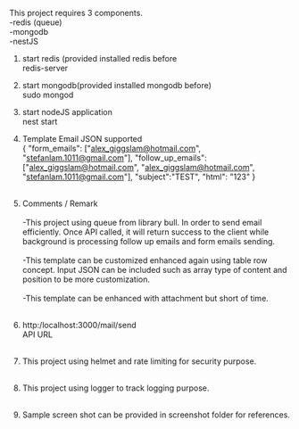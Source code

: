 This project requires 3 components.<br />
-redis (queue)<br />
-mongodb<br />
-nestJS<br />

1. start redis (provided installed redis before<br />
  redis-server<br />

2. start mongodb(provided installed mongodb before)<br />
  sudo mongod<br />

3. start nodeJS application<br />
  nest start<br />

4. Template Email JSON supported<br />
{
	"form_emails": ["alex_giggslam@hotmail.com", "stefanlam.1011@gmail.com"],
	"follow_up_emails": ["alex_giggslam@hotmail.com", "alex_giggslam@hotmail.com", "stefanlam.1011@gmail.com"],
	"subject":"TEST",
	"html": "123"
}
<br /><br />
5. Comments / Remark<br /><br />
-This project using queue from library bull. In order to send email efficiently. Once API called, it will return success to the client while background is processing follow up emails and form emails sending.
<br /><br />
-This template can be customized enhanced again using table row concept. Input JSON can be included such as array type of content and position to be more customization.
<br /><br />
-This template can be enhanced with attachment but short of time.
<br /><br />
6. http:/localhost:3000/mail/send<br />
API URL
<br /><br />
7. This project using helmet and rate limiting for security purpose.
<br /><br />
8. This project using logger to track logging purpose.
<br /><br />
9. Sample screen shot can be provided in screenshot folder for references.
<br />
